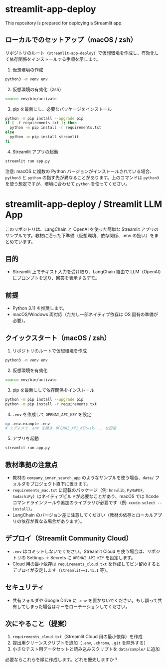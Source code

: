# streamlit-app-deploy

This repository is prepared for deploying a Streamlit app.

## ローカルでのセットアップ（macOS / zsh）

リポジトリのルート（`streamlit-app-deploy`）で仮想環境を作成し、有効化して依存関係をインストールする手順を示します。

1. 仮想環境の作成

```bash
python3 -m venv env
```

2. 仮想環境の有効化（zsh）

```bash
source env/bin/activate
```

3. pip を最新にし、必要なパッケージをインストール

```bash
python -m pip install --upgrade pip
if [ -f requirements.txt ]; then
  python -m pip install -r requirements.txt
else
  python -m pip install streamlit
fi
```

4. Streamlit アプリの起動

```bash
streamlit run app.py
```

注意: macOS に複数の Python バージョンがインストールされている場合、`python3` と `python` の指す先が異なることがあります。上のコマンドは `python3` を使う想定ですが、環境に合わせて `python` を使ってください。

# streamlit-app-deploy / Streamlit LLM App

このリポジトリは、LangChain と OpenAI を使った簡単な Streamlit アプリのサンプルです。教材に沿った下準備（仮想環境、依存関係、.env の扱い）をまとめています。

## 目的
- Streamlit 上でテキスト入力を受け取り、LangChain 経由で LLM（OpenAI）にプロンプトを送り、回答を表示するデモ。

## 前提
- Python 3.11 を推奨します。
- macOS/Windows 両対応（ただし一部ネイティブ依存は OS 固有の準備が必要）。

## クイックスタート（macOS / zsh）

1. リポジトリのルートで仮想環境を作成

```bash
python3 -m venv env
```

2. 仮想環境を有効化

```bash
source env/bin/activate
```

3. pip を最新にして依存関係をインストール

```bash
python -m pip install --upgrade pip
python -m pip install -r requirements.txt
```

4. `.env` を作成して `OPENAI_API_KEY` を設定

```bash
cp .env.example .env
# エディタで .env を開き、OPENAI_API_KEY=sk-... を設定
```

5. アプリを起動

```bash
streamlit run app.py
```

## 教材準拠の注意点
- 教材の `company_inner_search_app` のようなサンプルを使う場合、`data/` フォルダをプロジェクト直下に置きます。
- `requirements_mac.txt` に記載のパッケージ（例: `hnswlib`, `PyMuPDF`, `SudachiPy`）はネイティブビルドが必要なことがあり、macOS では Xcode コマンドラインツールや追加のライブラリが必要です（例: `xcode-select --install`）。
- LangChain のバージョン差に注意してください（教材の依存とローカルアプリの依存が異なる場合があります）。

## デプロイ（Streamlit Community Cloud）
- `.env` はコミットしないでください。Streamlit Cloud を使う場合は、リポジトリの Settings → Secrets に `OPENAI_API_KEY` を設定します。
- Cloud 用の最小依存は `requirements_cloud.txt` を作成してピン留めするとデプロイが安定します（`streamlit==1.41.1` 等）。

## セキュリティ
- 共有フォルダや Google Drive に `.env` を置かないでください。もし誤って共有してしまった場合はキーをローテーションしてください。

## 次にやること（提案）
1. `requirements_cloud.txt`（Streamlit Cloud 用の最小依存）を作成
2. 提出用クリーンスクリプトを追加（`.env`, `.chroma`, `.git` を除外する）
3. 小さなテスト用データセットと読み込みスクリプトを `data/sample/` に追加

必要ならこれらを順に作成します。どれを優先しますか？